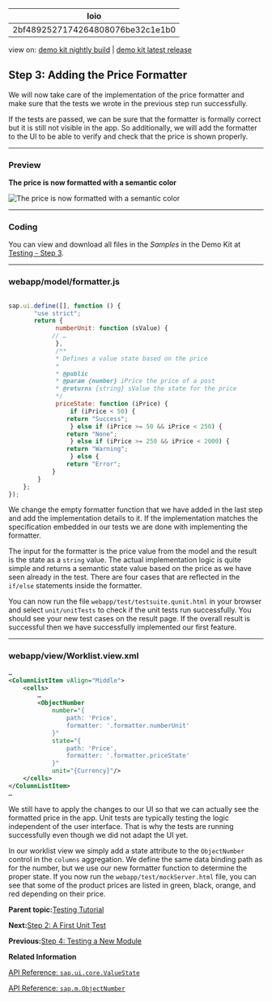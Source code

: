 <!-- loio2bf4892527174264808076be32c1e1b0 -->

| loio |
| -----|
| 2bf4892527174264808076be32c1e1b0 |

<div id="loio">

view on: [demo kit nightly build](https://sdk.openui5.org/nightly/#/topic/2bf4892527174264808076be32c1e1b0) | [demo kit latest release](https://sdk.openui5.org/topic/2bf4892527174264808076be32c1e1b0)</div>

## Step 3: Adding the Price Formatter

We will now take care of the implementation of the price formatter and make sure that the tests we wrote in the previous step run successfully.

If the tests are passed, we can be sure that the formatter is formally correct but it is still not visible in the app. So additionally, we will add the formatter to the UI to be able to verify and check that the price is shown properly.

***

### Preview

  
  
**The price is now formatted with a semantic color**

![](images/loio436054fd57104e89b98dd2dc9a834211_LowRes.png "The price is now formatted with a semantic color")

***

### Coding

You can view and download all files in the *Samples* in the Demo Kit at [Testing - Step 3](https://sdk.openui5.org/entity/sap.m.tutorial.testing/sample/sap.m.tutorial.testing.03).

***

### webapp/model/formatter.js

```js

sap.ui.define([], function () {
	   "use strict";
	   return {
		     numberUnit: function (sValue) {
			// …
		     },
		     /**
		     * Defines a value state based on the price
		     *
		     * @public
		     * @param {number} iPrice the price of a post
		     * @returns {string} sValue the state for the price
		     */
		     priceState: function (iPrice) {
			     if (iPrice < 50) {
				return "Success";
			     } else if (iPrice >= 50 && iPrice < 250) {
				return "None";
			     } else if (iPrice >= 250 && iPrice < 2000) {
				return "Warning";
			     } else {
				return "Error";
			}
		}
	};
});
```

We change the empty formatter function that we have added in the last step and add the implementation details to it. If the implementation matches the specification embedded in our tests we are done with implementing the formatter.

The input for the formatter is the price value from the model and the result is the state as a `string` value. The actual implementation logic is quite simple and returns a semantic state value based on the price as we have seen already in the test. There are four cases that are reflected in the `if/else` statements inside the formatter.

You can now run the file `webapp/test/testsuite.qunit.html` in your browser and select `unit/unitTests` to check if the unit tests run successfully. You should see your new test cases on the result page. If the overall result is successful then we have successfully implemented our first feature.

***

### webapp/view/Worklist.view.xml

```xml
…
<ColumnListItem vAlign="Middle">
	<cells>
		…
		<ObjectNumber
			number="{
				path: 'Price',
				formatter: '.formatter.numberUnit'
			}"
			state="{
				path: 'Price',
				formatter: '.formatter.priceState'
			}"
			unit="{Currency}"/>
	</cells>
</ColumnListItem>
…
```

We still have to apply the changes to our UI so that we can actually see the formatted price in the app. Unit tests are typically testing the logic independent of the user interface. That is why the tests are running successfully even though we did not adapt the UI yet.

In our worklist view we simply add a state attribute to the `ObjectNumber` control in the `columns` aggregation. We define the same data binding path as for the number, but we use our new formatter function to determine the proper state. If you now run the `webapp/test/mockServer.html` file, you can see that some of the product prices are listed in green, black, orange, and red depending on their price.

**Parent topic:**[Testing Tutorial](Testing_Tutorial_291c912.md "In this tutorial we will test application functionality with the testing tools that are delivered with OpenUI5. At different steps of this tutorial you will write tests using QUnit, OPA5, and the OData V2 mock server. Additionally, you will learn about testing strategies, Test Driven Development (TDD), and much more.")

**Next:**[Step 2: A First Unit Test](Step_2_A_First_Unit_Test_b81736e.md "In this step we will analyze the unit testing infrastructure and write a first unit test.")

**Previous:**[Step 4: Testing a New Module](Step_4_Testing_a_New_Module_a5bb7a6.md "In the first unit test we have just extended the formatters module with a new function. Now we will write a unit test that will test the functionality of an entirely new module.")

**Related Information**  


[API Reference: `sap.ui.core.ValueState`](https://sdk.openui5.org/api/sap.ui.core.ValueState)

[API Reference: `sap.m.ObjectNumber`](https://sdk.openui5.org/api/sap.m.ObjectNumber)


